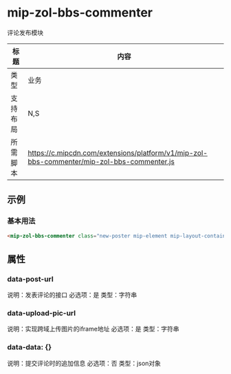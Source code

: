 # mip-zol-bbs-commenter

评论发布模块

标题|内容
----|----
类型|业务
支持布局|N,S|
所需脚本|https://c.mipcdn.com/extensions/platform/v1/mip-zol-bbs-commenter/mip-zol-bbs-commenter.js

## 示例

### 基本用法
```html
<mip-zol-bbs-commenter class="new-poster mip-element mip-layout-container" data-post-url="//m.zol.com.cn/bbswap/ajax/wapbbs/reply.php?bbs=sjbbs&amp;boardid=34130&amp;bookid=176305" data-upload-pic-url="//m.zol.com.cn/bbswap/uploadFileIiframe.html"></mip-zol-bbs-commenter>
```

## 属性

### data-post-url
说明：发表评论的接口
必选项：是
类型：字符串

### data-upload-pic-url
说明：实现跨域上传图片的iframe地址
必选项：是
类型：字符串


### data-data: {}
说明：提交评论时的追加信息
必选项：否
类型：json对象